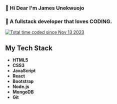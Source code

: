 ### 👋 Hi Dear I'm James Unekwuojo
### 🤔  A fullstack developer that loves CODING.  
<a href="https://wakatime.com/@018bc8ee-3be3-4ba3-a773-395aa19a0efe"><img src="https://wakatime.com/badge/user/018bc8ee-3be3-4ba3-a773-395aa19a0efe.svg" alt="Total time coded since Nov 13 2023" /></a>

## My Tech Stack

- <i class="fa fa-html5 fa-2x" style="color: #E34F26;"></i> **HTML5**
- <i class="fa fa-css3 fa-2x" style="color: #1572B6;"></i> **CSS3**
- <i class="fa fa-js fa-2x" style="color: #F7DF1E;"></i> **JavaScript**
- <i class="fa fa-react fa-2x" style="color: #61DAFB;"></i> **React**
- <i class="fa fa-bootstrap fa-2x" style="color: #563D7C;"></i> **Bootstrap**
- <i class="fa fa-node fa-2x" style="color: #339933;"></i> **Node.js**
- <i class="fa fa-database fa-2x" style="color: #47A248;"></i> **MongoDB**
- <i class="fa fa-git fa-2x" style="color: #F05032;"></i> **Git**






<!--
**Jamesunekwuojo/jamesunekwuojo** is a ✨ _special_ ✨ repository because its `README.md` (this file) appears on your GitHub profile.

Here are some ideas to get you started:

- 🔭 I’m currently working on ...
- 🌱 I’m currently learning ...
- 👯 I’m looking to collaborate on ...
- 🤔 I’m looking for help with ...
- 💬 Ask me about ...
- 📫 How to reach me: ...
- 😄 Pronouns: ...
- ⚡ Fun fact: ...
-->
